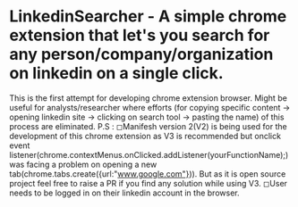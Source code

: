 # LinkedinSearcher - A simple chrome extension that let's you search for any person/company/organization on linkedin on a single click.
 This is the first attempt for developing chrome extension browser.
 Might be useful for analysts/researcher where efforts (for copying specific content -> opening linkedin site -> clicking on search tool -> pasting the name) of this process are eliminated.
 P.S : 
 ◻Manifesh version 2(V2) is being used for the development of this chrome extension as V3 is recommended but onclick event listener(chrome.contextMenus.onClicked.addListener(yourFunctionName);) was facing a problem on opening a new tab(chrome.tabs.create({url:"www.google.com"})). But as it is open source project feel free to raise a PR if you find any solution while using V3.
 ◻User needs to be logged in on their linkedin account in the browser.
 

